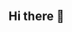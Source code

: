 ## Hi there 👋

<!--
**AbiramiRajam/AbiramiRajam** is a ✨ _special_ ✨ repository because its `README.md` (this file) appears on your GitHub profile.

# 🎯 SAP ETL Developer | AI & ML Engineer

Welcome to my GitHub portfolio!

I specialize in SAP ETL development and Artificial Intelligence/Machine Learning engineering. With a deep understanding of enterprise data workflows and advanced analytics, I bridge the gap between traditional BI systems and modern AI-driven insights.

---

## 📚 PROFESSIONAL SUMMARY

Results-driven professional with experience in **SAP ETL development**, **business intelligence**, and **machine learning**. I bring a strong blend of analytical skills and technical knowledge to design scalable data solutions, build predictive models, and deliver actionable business insights.

- Hands-on expertise in **SAP BW/BI, HANA, BODS**, and modern data tools like **Snowflake**, **PowerBI**, and **Tableau**
- Proficient in **machine learning**, **deep learning**, **natural language processing**, and **large language models**
- Strong foundation in **Python**, **SQL**, and data visualization
- Experienced in project management methodologies including **Agile** and tools like **Jira**, **ServiceNow**, and **Solution Manager**

---

## 🛠️ SKILLS

### Programming & Data Science
- **Languages & Tools**: Python, SQL, Pandas, NumPy
- **Machine Learning**: Regression, Classification, Clustering, Decision Trees, Random Forests
- **Deep Learning**: TensorFlow, Keras, PyTorch
- **Natural Language Processing**: NLP, Transformers, LLMs
- **Data Visualization**: Matplotlib, Seaborn, Tableau, PowerBI

### ETL & BI Tools
- **SAP Ecosystem**: SAP BW, BI, BO, HANA, BODS
- **Cloud & DB**: Snowflake, Oracle
- **Reporting**: Analysis for Office, Microstrategy

### Project & Workflow Tools
- **Project Management**: Asana, Jira, Agile, ServiceNow, Solution Manager
- **Documentation & Design**: MS Office Suite (Word, Excel, PowerPoint), PDF, Canva
- **Version Control & Security**: GitHub, Git
- **ITSM Tools**: Incident, Change & Problem Management, CRM

---

## 📂 PROJECTS

### 1. 🧭 Predicting Top Honeymoon Destination Countries Using Travel and TravelHacks Reddit
**Objective**: Classify subreddit posts and identify top and bottom honeymoon destinations using sentiment analysis and NLP.

**Highlights**:
- Scraped `r/travel` and `r/travelhacks` posts using Reddit API
- Used spaCy NER + pycountry for location extraction
- Applied VADER sentiment scoring by country
- Trained ensemble Voting Classifier for subreddit classification (Accuracy: **86.5%**)
- Visualized top 5 honeymoon countries based on sentiment

➡️ [View Repository](https://github.com/AbiramiRajam/Python-Projects/tree/main/reddit-classification)

---

### 2. 🏙️ Business Survival Analysis in San Francisco – Focused on Supervisor District 3 Funding  
**Objective**: Predict business closures in San Francisco Supervisor District 3 using survival analysis to guide data-driven funding allocation decisions.

**Highlights**:
- Analyzed trends in business registrations and administrative closures
- Applied survival analysis models to assess closure risk over time
- Focused exclusively on District 3 for localized impact
- Delivered actionable insights to inform city funding strategy and resource prioritization

➡️ [View Repository](https://github.com/AbiramiRajam/Python-Projects/tree/main/survival-analysis)

---

## 📫 LET'S CONNECT

Feel free to reach out or explore my work here!

- 🔗 [LinkedIn](https://www.linkedin.com/in/abirami-rajamanickam/)

---




-->
